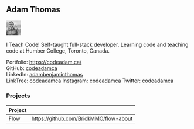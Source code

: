 ## Adam Thomas

![Adam Thomas](../images/codeadamca.jpg)

I Teach Code! Self-taught full-stack developer. Learning code and teaching code at Humber College, Toronto, Canada.

Portfolio: https://codeadam.ca/  
GitHub: [codeadamca](https://github.com/codeadamca)  
LinkedIn: [adambenjaminthomas](https://www.linkedin.com/in/adambenjaminthomas/)  
LinkTree: [codeadamca](https://linktr.ee/codeadamca)
Instagram: [codeadamca](https://www.instagram.com/codeadamca/)
Twitter: [codeadamca](https://twitter.com/codeadamca)

### Projects

| Project | |
| - | - |
| Flow | https://github.com/BrickMMO/flow-about |